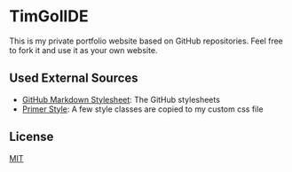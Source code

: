 # TimGollDE

This is my private portfolio website based on GitHub repositories. Feel free to fork it and use it as your own website.

## Used External Sources

- [GitHub Markdown Stylesheet](https://github.com/sindresorhus/github-markdown-css): The GitHub stylesheets
- [Primer Style](https://primer.style/css): A few style classes are copied to my custom css file

## License

[MIT](LICENSE)
